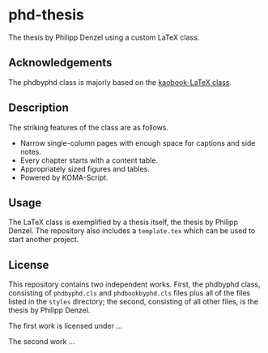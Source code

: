 # phd-thesis

The thesis by Philipp Denzel using a custom LaTeX class.


## Acknowledgements

The phdbyphd class is majorly based on the [kaobook-LaTeX class](https://github.com/fmarotta/kaobook). 


## Description

The striking features of the class are as follows.

* Narrow single-column pages with enough space for captions and side notes.
* Every chapter starts with a content table.
* Appropriately sized figures and tables.
* Powered by KOMA-Script.


## Usage

The LaTeX class is exemplified by a thesis itself, the thesis by
Philipp Denzel. The repository also includes a `template.tex` which can
be used to start another project.


## License

This repository contains two independent works. First, the phdbyphd class, consisting of `phdbyphd.cls` and `phdbookbyphd.cls` files plus all of the files listed in the `styles` directory; the second, consisting of all other files, is the thesis by Philipp Denzel.

The first work is licensed under ...

The second work ...
